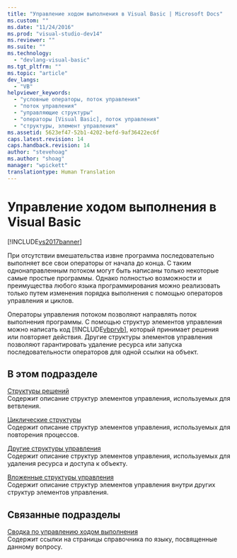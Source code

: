 ```yaml
---
title: "Управление ходом выполнения в Visual Basic | Microsoft Docs"
ms.custom: ""
ms.date: "11/24/2016"
ms.prod: "visual-studio-dev14"
ms.reviewer: ""
ms.suite: ""
ms.technology: 
  - "devlang-visual-basic"
ms.tgt_pltfrm: ""
ms.topic: "article"
dev_langs: 
  - "VB"
helpviewer_keywords: 
  - "условные операторы, поток управления"
  - "поток управления"
  - "управляющие структуры"
  - "операторы [Visual Basic], поток управления"
  - "структуры, элемент управления"
ms.assetid: 5623ef47-52b1-4202-befd-9af36422ec6f
caps.latest.revision: 14
caps.handback.revision: 14
author: "stevehoag"
ms.author: "shoag"
manager: "wpickett"
translationtype: Human Translation
---
```

# Управление ходом выполнения в Visual Basic
[!INCLUDE[vs2017banner](../../../../csharp/includes/vs2017banner.md)]

При отсутствии вмешательства извне программа последовательно выполняет все свои операторы от начала до конца.  С таким однонаправленным потоком могут быть написаны только некоторые самые простые программы.  Однако полностью возможности и преимущества любого языка программирования можно реализовать только путем изменения порядка выполнения с помощью операторов управления и циклов.  
  
 Операторы управления потоком позволяют направлять поток выполнения программы.  С помощью структур элементов управления можно написать код [!INCLUDE[vbprvb](../../../../csharp/programming-guide/concepts/linq/includes/vbprvb_md.md)], который принимает решения или повторяет действия.  Другие структуры элементов управления позволяют гарантировать удаление ресурса или запуска последовательности операторов для одной ссылки на объект.  
  
## В этом подразделе  
 [Структуры решений](../../../../visual-basic/programming-guide/language-features/control-flow/decision-structures.md)  
 Содержит описание структур элементов управления, используемых для ветвления.  
  
 [Циклические структуры](../../../../visual-basic/programming-guide/language-features/control-flow/loop-structures.md)  
 Содержит описание структур элементов управления, используемых для повторения процессов.  
  
 [Другие структуры управления](../../../../visual-basic/programming-guide/language-features/control-flow/other-control-structures.md)  
 Содержит описание структур элементов управления, используемых для удаления ресурса и доступа к объекту.  
  
 [Вложенные структуры управления](../../../../visual-basic/programming-guide/language-features/control-flow/nested-control-structures.md)  
 Содержит описание структур элементов управления внутри других структур элементов управления.  
  
## Связанные подразделы  
 [Сводка по управлению ходом выполнения](../../../../visual-basic/language-reference/keywords/control-flow-summary.md)  
 Содержит ссылки на страницы справочника по языку, посвященные данному вопросу.